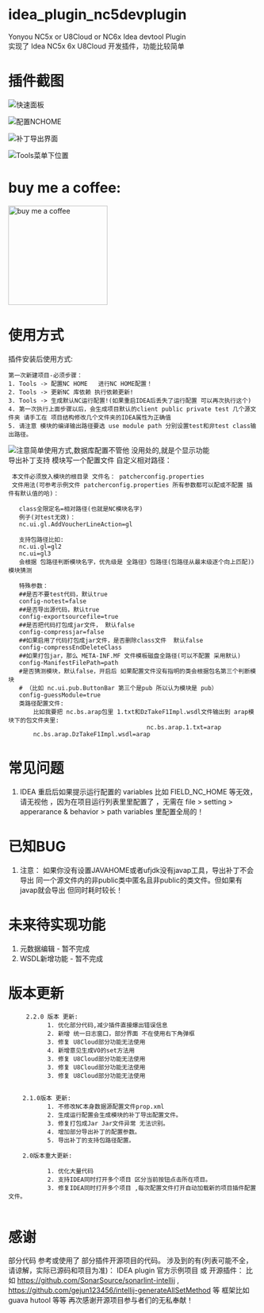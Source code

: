 # idea_plugin_nc5devplugin
Yonyou NC5x or U8Cloud or NC6x Idea devtool Plugin   
实现了 Idea NC5x 6x U8Cloud 开发插件，功能比较简单


# 插件截图
 
![快速面板](https://s2.ax1x.com/2020/02/20/3eonRP.jpg "快速操作面板")    

![配置NCHOME](https://s2.ax1x.com/2020/02/20/3eolqg.jpg "配置NCHOME")    

![补丁导出界面](https://s2.ax1x.com/2020/02/20/3eomGt.jpg "补丁导出界面")    

![Tools菜单下位置](https://s2.ax1x.com/2020/02/20/3eoMM8.jpg "Tools菜单下位置")    
     
# buy me a coffee:     
<img width="200px" height="200px" src="https://s1.ax1x.com/2020/03/30/GeyNdI.md.png"  alt="buy me a coffee"  />     

# 使用方式
插件安装后使用方式:
```
第一次新建项目-必须步骤：
1. Tools -> 配置NC HOME   进行NC HOME配置！ 
2. Tools -> 更新NC 库依赖 执行依赖更新! 
3. Tools -> 生成默认NC运行配置!(如果重启IDEA后丢失了运行配置 可以再次执行这个)    
4. 第一次执行上面步骤以后，会生成项目默认的client public private test 几个源文件夹 请手工在 项目结构修改几个文件夹的IDEA属性为正确值
5. 请注意 模块的编译输出路径要选 use module path 分别设置test和非test class输出路径。
```
![注意简单使用方式,数据库配置不管他 没用处的,就是个显示功能](https://s1.ax1x.com/2020/11/09/B7FcOH.jpg "注意简单使用方式,数据库配置不管他 没用处的,就是个显示功能")  
 导出补丁支持 模块写一个配置文件 自定义相对路径：     
 ```
  本文件必须放入模块的根目录 文件名： patcherconfig.properties   
  文件用法(可参考示例文件 patcherconfig.properties 所有参数都可以配或不配置 插件有默认值的哈)：   
  
    class全限定名=相对路径(也就是NC模块名字)   
    例子(对test无效)：    
    nc.ui.gl.AddVoucherLineAction=gl   
    
    支持包路径比如:    
    nc.ui.gl=gl2       
    nc.ui=gl3       
    会根据 包路径判断模块名字，优先级是 全路径》包路径(包路径从最末级逐个向上匹配)》模块猜测       
    
    特殊参数：   
    ##是否不要test代码，默认true
    config-notest=false         
    ##是否导出源代码，默认true
    config-exportsourcefile=true         
    ##是否把代码打包成jar文件， 默认false    
    config-compressjar=false        
    ##如果启用了代码打包成jar文件，是否删除class文件  默认false
    config-compressEndDeleteClass      
    ##如果打包jar，那么 META-INF.MF 文件模板磁盘全路径(可以不配置 采用默认)  
    config-ManifestFilePath=path             
    #是否猜测模块，默认false，开启后 如果配置文件没有指明的类会根据包名第三个判断模块       
    # （比如 nc.ui.pub.ButtonBar 第三个是pub 所以认为模块是 pub）     
    config-guessModule=true     
    类路径配置文件:     
        比如我要把 nc.bs.arap包里 1.txt和DzTakeF1Impl.wsdl文件输出到 arap模块下的包文件夹里:   
                                        nc.bs.arap.1.txt=arap   
        nc.bs.arap.DzTakeF1Impl.wsdl=arap    
 ```
# 常见问题
1. IDEA 重启后如果提示运行配置的
    variables 比如 FIELD_NC_HOME 等无效，请无视他
    ，因为在项目运行列表里里配置了
    ，无需在 file > setting > apperarance & behavior > path variables 里配置全局的！    


# 已知BUG
1. 注意： 如果你没有设置JAVAHOME或者ufjdk没有javap工具，导出补丁不会导出 同一个源文件内的非public类中匿名且非public的类文件。但如果有javap就会导出 但同时耗时较长！    
# 未来待实现功能
1. 元数据编辑 - 暂不完成
2. WSDL新增功能  - 暂不完成

# 版本更新
``` 
     2.2.0 版本 更新:    
           1. 优化部分代码,减少插件直接爆出错误信息    
           2. 新增 统一日志窗口，部分界面 不在使用右下角弹框    
           3. 修复 U8Cloud部分功能无法使用    
           4. 新增意见生成VO的set方法用    
           3. 修复 U8Cloud部分功能无法使用    
           3. 修复 U8Cloud部分功能无法使用    
           3. 修复 U8Cloud部分功能无法使用    


    2.1.0版本 更新:    
           1. 不修改NC本身数据源配置文件prop.xml    
           2. 生成运行配置会生成模块的补丁导出配置文件。    
           3. 修复打包成Jar Jar文件异常 无法识别。    
           4. 增加部分导出补丁的配置参数。    
           5. 导出补丁的支持包路径配置。    
      
    2.0版本重大更新:         
          
           1. 优化大量代码    
           2. 支持IDEA同时打开多个项目 区分当前按钮点击所在项目。        
           3. 修复IDEA同时打开多个项目 ,每次配置文件打开自动加载新的项目插件配置文件。        
        
```


# 感谢
部分代码 参考或使用了 部分插件开源项目的代码。
涉及到的有(列表可能不全，请谅解，实际已源码和项目为准)：
IDEA plugin 官方示例项目 或 开源插件：
比如 https://github.com/SonarSource/sonarlint-intellij , https://github.com/gejun123456/intellij-generateAllSetMethod  等
框架比如 guava hutool 等等
再次感谢开源项目参与者们的无私奉献！


























